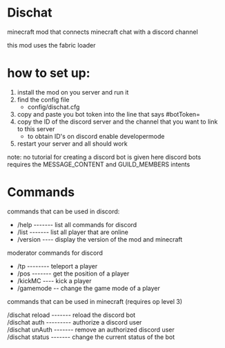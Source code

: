 # Dischat
minecraft mod that connects minecraft chat with a discord channel

this mod uses the fabric loader

# how to set up:

1) install the mod on you server and run it
2) find the config file
   * config/dischat.cfg
3) copy and paste you bot token into the line that says #botToken=
4) copy the ID of the discord server and the channel that you want to link to this server
   * to obtain ID's on discord enable developermode
5) restart your server and all should work

note: no tutorial for creating a discord bot is given here
discord bots requires the MESSAGE_CONTENT and GUILD_MEMBERS intents

# Commands

commands that can be used in discord:  

- /help ------- list all commands for discord  
- /list ------- list all player that are online  
- /version ---- display the version of the mod and minecraft   

 moderator commands for discord  
- /tp -------- teleport a player  
- /pos ------- get the position of a player  
- /kickMC ---- kick a player  
- /gamemode -- change the game mode of a player  

commands that can be used in minecraft (requires op level 3)  

/dischat reload ------- reload the discord bot    
/dischat auth --------- authorize a discord user  
/dischat unAuth ------- remove an authorized discord user  
/dischat status ------- change the current status of the bot  

